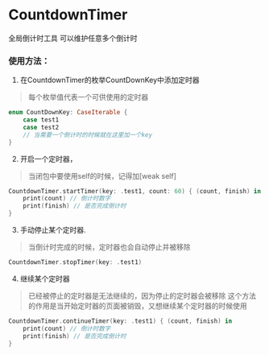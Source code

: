 # CountdownTimer

全局倒计时工具
可以维护任意多个倒计时

### 使用方法：

1. 在CountdownTimer的枚举CountDownKey中添加定时器
> 每个枚举值代表一个可供使用的定时器
```swift
enum CountDownKey: CaseIterable {
	case test1
	case test2
	// 当需要一个倒计时的时候就在这里加一个key
}

```

2. 开启一个定时器，
> 当闭包中要使用self的时候，记得加[weak self]
```swift
CountdownTimer.startTimer(key: .test1, count: 60) { (count, finish) in
	print(count) // 倒计时数字
	print(finish) // 是否完成倒计时
}
```

3. 手动停止某个定时器. 
> 当倒计时完成的时候，定时器也会自动停止并被移除
```swift
CountdownTimer.stopTimer(key: .test1)
```

4. 继续某个定时器
> 已经被停止的定时器是无法继续的，因为停止的定时器会被移除
> 这个方法的作用是当开始定时器的页面被销毁，又想继续某个定时器的时候使用
```swift
CountdownTimer.continueTimer(key: .test1) { (count, finish) in
	print(count) // 倒计时数字
	print(finish) // 是否完成倒计时
}
```
